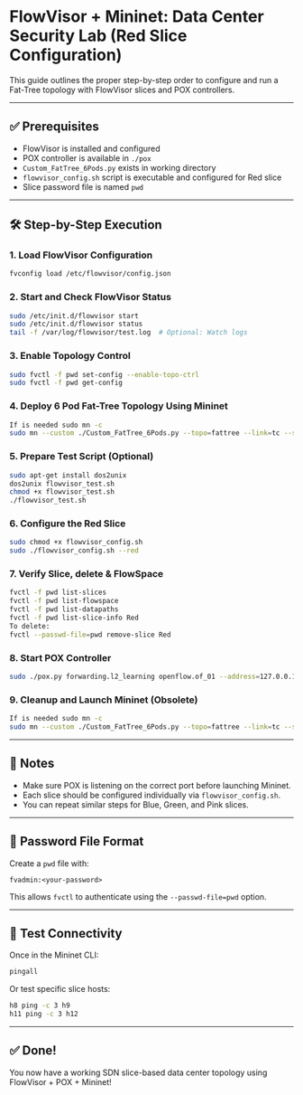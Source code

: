 
# FlowVisor + Mininet: Data Center Security Lab (Red Slice Configuration)

This guide outlines the proper step-by-step order to configure and run a Fat-Tree topology with FlowVisor slices and POX controllers.

---

## ✅ Prerequisites

- FlowVisor is installed and configured
- POX controller is available in `./pox`
- `Custom_FatTree_6Pods.py` exists in working directory
- `flowvisor_config.sh` script is executable and configured for Red slice
- Slice password file is named `pwd`

---

## 🛠 Step-by-Step Execution

### 1. Load FlowVisor Configuration

```bash
fvconfig load /etc/flowvisor/config.json
```

### 2. Start and Check FlowVisor Status

```bash
sudo /etc/init.d/flowvisor start
sudo /etc/init.d/flowvisor status
tail -f /var/log/flowvisor/test.log  # Optional: Watch logs
```

### 3. Enable Topology Control

```bash
sudo fvctl -f pwd set-config --enable-topo-ctrl
sudo fvctl -f pwd get-config
```
### 4. Deploy 6 Pod Fat-Tree Topology Using Mininet

```bash
If is needed sudo mn -c
sudo mn --custom ./Custom_FatTree_6Pods.py --topo=fattree --link=tc --switch ovsk,protocol=OpenFlow10 --controller=remote,ip=127.0.0.1,port=6633
```
### 5. Prepare Test Script (Optional)

```bash
sudo apt-get install dos2unix
dos2unix flowvisor_test.sh
chmod +x flowvisor_test.sh
./flowvisor_test.sh
```

### 6. Configure the Red Slice

```bash
sudo chmod +x flowvisor_config.sh
sudo ./flowvisor_config.sh --red
```

### 7. Verify Slice, delete & FlowSpace

```bash
fvctl -f pwd list-slices
fvctl -f pwd list-flowspace
fvctl -f pwd list-datapaths
fvctl -f pwd list-slice-info Red
To delete:
fvctl --passwd-file=pwd remove-slice Red
```

### 8. Start POX Controller

```bash
sudo ./pox.py forwarding.l2_learning openflow.of_01 --address=127.0.0.1 --port=4000
```

### 9. Cleanup and Launch Mininet (Obsolete)

```bash
If is needed sudo mn -c
sudo mn --custom ./Custom_FatTree_6Pods.py --topo=fattree --link=tc --switch ovsk,protocol=OpenFlow10 --controller=remote,ip=127.0.0.1,port=6633
```

---

## 📌 Notes

- Make sure POX is listening on the correct port before launching Mininet.
- Each slice should be configured individually via `flowvisor_config.sh`.
- You can repeat similar steps for Blue, Green, and Pink slices.

---

## 🔐 Password File Format

Create a `pwd` file with:

```
fvadmin:<your-password>
```

This allows `fvctl` to authenticate using the `--passwd-file=pwd` option.

---

## 🧪 Test Connectivity

Once in the Mininet CLI:

```bash
pingall
```

Or test specific slice hosts:

```bash
h8 ping -c 3 h9
h11 ping -c 3 h12
```

---

## ✅ Done!
You now have a working SDN slice-based data center topology using FlowVisor + POX + Mininet!
